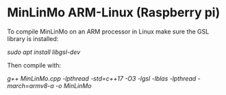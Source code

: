 # MinLinMo ARM-Linux (Raspberry pi)

To compile MinLinMo on an ARM processor in Linux make sure the GSL library is installed:

_sudo apt install libgsl-dev_

Then compile with:

_g++ MinLinMo.cpp -lpthread -std=c++17  -O3 -lgsl -lblas -lpthread -march=armv8-a -o MinLinMo_
